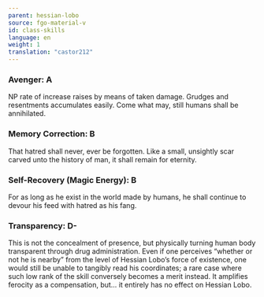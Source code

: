 ```yaml
---
parent: hessian-lobo
source: fgo-material-v
id: class-skills
language: en
weight: 1
translation: "castor212"
---
```


### Avenger: A

NP rate of increase raises by means of taken damage. Grudges and resentments accumulates easily.
Come what may, still humans shall be annihilated.

### Memory Correction: B

That hatred shall never, ever be forgotten.
Like a small, unsightly scar carved unto the history of man, it shall remain for eternity.

### Self-Recovery (Magic Energy): B

For as long as he exist in the world made by humans, he shall continue to devour his feed with hatred as his fang.

### Transparency: D-

This is not the concealment of presence, but physically turning human body transparent through drug administration.
Even if one perceives “whether or not he is nearby” from the level of Hessian Lobo’s force of existence, one would still be unable to tangibly read his coordinates; a rare case where such low rank of the skill conversely becomes a merit instead.
It amplifies ferocity as a compensation, but… it entirely has no effect on Hessian Lobo.
